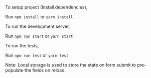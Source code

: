 To setup project (Install dependencies),

Run `npm install` or `yarn install`

To run the development server,

Run `npm run start` or `yarn start`

To run the tests,

Run `npm run test` or `yarn test`

Note: Local storage is used to store the state on form submit to pre-populate the fields on reload.